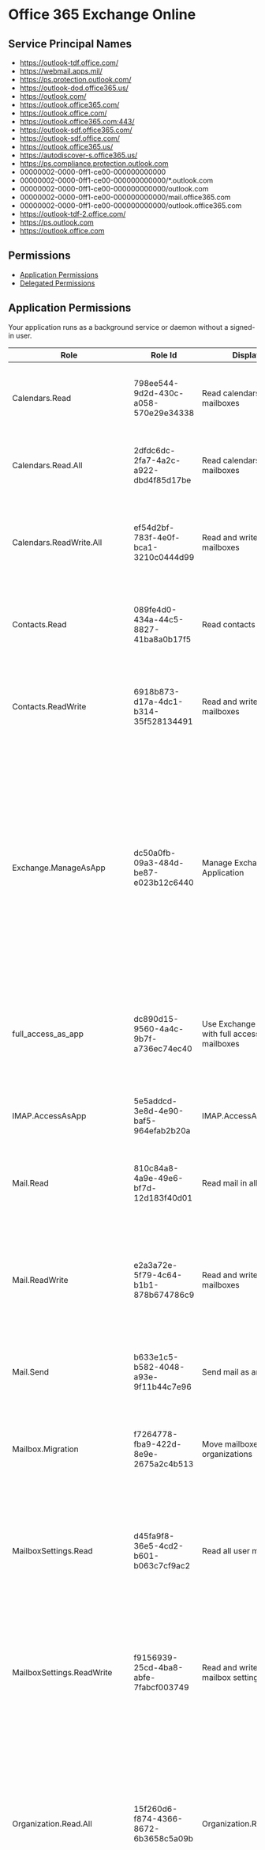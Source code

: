 # Office 365 Exchange Online
## Service Principal Names
- https://outlook-tdf.office.com/
- https://webmail.apps.mil/
- https://ps.protection.outlook.com/
- https://outlook-dod.office365.us/
- https://outlook.com/
- https://outlook.office365.com/
- https://outlook.office.com/
- https://outlook.office365.com:443/
- https://outlook-sdf.office365.com/
- https://outlook-sdf.office.com/
- https://outlook.office365.us/
- https://autodiscover-s.office365.us/
- https://ps.compliance.protection.outlook.com
- 00000002-0000-0ff1-ce00-000000000000
- 00000002-0000-0ff1-ce00-000000000000/*.outlook.com
- 00000002-0000-0ff1-ce00-000000000000/outlook.com
- 00000002-0000-0ff1-ce00-000000000000/mail.office365.com
- 00000002-0000-0ff1-ce00-000000000000/outlook.office365.com
- https://outlook-tdf-2.office.com/
- https://ps.outlook.com
- https://outlook.office.com

 ## Permissions
- [Application Permissions](#application-permissions)
- [Delegated Permissions](#delegated-permissions)

## Application Permissions
Your application runs as a background service or daemon without a signed-in user.

| Role | Role Id | Display Name | Description |
|---|---|---|---|
| Calendars.Read | 798ee544-9d2d-430c-a058-570e29e34338 | Read calendars in all mailboxes | Allows the app to read events of all calendars without a signed-in user. |
| Calendars.Read.All | 2dfdc6dc-2fa7-4a2c-a922-dbd4f85d17be | Read calendars in all mailboxes | Allows the app to read events of all R without a signed-in user |
| Calendars.ReadWrite.All | ef54d2bf-783f-4e0f-bca1-3210c0444d99 | Read and write calendars in all mailboxes | Allows the app to create, read, update, and delete events of all calendars without a signed-in user. |
| Contacts.Read | 089fe4d0-434a-44c5-8827-41ba8a0b17f5 | Read contacts in all mailboxes | Allows the app to read all contacts in all mailboxes without a signed-in user. |
| Contacts.ReadWrite | 6918b873-d17a-4dc1-b314-35f528134491 | Read and write contacts in all mailboxes | Allows the app to create, read, update, and delete all contacts in all mailboxes without a signed-in user. |
| Exchange.ManageAsApp | dc50a0fb-09a3-484d-be87-e023b12c6440 | Manage Exchange As Application | Allows the app to manage the organization's Exchange environment without any user interaction. This includes mailboxes, groups, and other configuration objects. To enable management actions, an admin must assign the appropriate roles directly to the app. |
| full_access_as_app | dc890d15-9560-4a4c-9b7f-a736ec74ec40 | Use Exchange Web Services with full access to all mailboxes | Allows the app to have full access via Exchange Web Services to all mailboxes without a signed-in user. |
| IMAP.AccessAsApp | 5e5addcd-3e8d-4e90-baf5-964efab2b20a | IMAP.AccessAsApp | Allow application to access user’s mailbox via IMAP protocol |
| Mail.Read | 810c84a8-4a9e-49e6-bf7d-12d183f40d01 | Read mail in all mailboxes | Allows the app to read mail in all mailboxes without a signed-in user. |
| Mail.ReadWrite | e2a3a72e-5f79-4c64-b1b1-878b674786c9 | Read and write mail in all mailboxes | Allows the app to create, read, update, and delete mail in all mailboxes without a signed-in user. Does not include permission to send mail. |
| Mail.Send | b633e1c5-b582-4048-a93e-9f11b44c7e96 | Send mail as any user | Allows the app to send mail as any user without a signed-in user. |
| Mailbox.Migration | f7264778-fba9-422d-8e9e-2675a2c4b513 | Move mailboxes between organizations | Application permission grants permission to move mailboxes between Office365 organizations |
| MailboxSettings.Read | d45fa9f8-36e5-4cd2-b601-b063c7cf9ac2 | Read all user mailbox settings | Allows the app to read user's mailbox settings without a signed-in user. Does not include permission to send mail. |
| MailboxSettings.ReadWrite | f9156939-25cd-4ba8-abfe-7fabcf003749 | Read and write all user mailbox settings | Allows the app to create, read, update, and delete user's mailbox settings without a signed-in user. Does not include permission to send mail. |
| Organization.Read.All | 15f260d6-f874-4366-8672-6b3658c5a09b | Organization.Read.All | Allows the app to read the organization and related resources, on behalf of the signed-in user. Related resources include things like subscribed SKUs and tenant branding information. |
| Organization.ReadWrite.All | c976971c-a54d-4835-a240-2479e3dac74a | Organization.ReadWrite.All | Allows the app to read and write the organization and related resources, on behalf of the signed-in user. Related resources include things like subscribed SKUs and tenant branding information. |
| PeopleSettings.Read.All | 789ef6b5-4ecc-4f61-b6b3-66ef3109173c | Read all tenant-wide people settings | Allows the application to read tenant-wide people settings without a signed-in user. |
| PeopleSettings.ReadWrite.All | 98ed40ef-611a-4479-bd35-eaa7863e946a | Read and write all tenant-wide people settings | Allows the application to read and write tenant-wide people settings without a signed-in user. |
| Place.Read.All | 4830e04b-48ac-4de5-bbd9-8aceb58e506b | Read all company places | Allows the app to read company places (conference rooms and room lists) for calendar events and other applications, without a signed-in user. |
| POP.AccessAsApp | cb842b43-da6e-4506-86fe-bb12199c656d | POP.AccessAsApp | Allow application to access user’s mailbox via POP protocol |
| ReportingWebService.Read.All | b4d5a5c7-c085-487f-b922-ef0d6ebde6b1 | ReportingWebService.Read.All | Download all reports via the Office 365 reporting web service |
| SMTP.SendAsApp | 7146a1f0-8703-45b3-9eae-527a64c00995 | Application access for sending emails via SMTP AUTH | Allows the app to have send access to all mailboxes |
| Tasks.Read | c1b0de0a-1de9-455d-919f-eca451053141 | Read user tasks in all mailboxes | Allows the app to read user tasks in all mailboxes without a signed-in user. |
| Tasks.ReadWrite | 2c6a42ca-0d4d-49ad-bc0e-21222c449a65 | Read and write tasks in all mailboxes | Allows the app to create, read, update, and delete tasks in all mailboxes without a signed-in user. |
| User.Read.All | bf24470f-10c1-436d-8d53-7b997eb473be | Read all users' full profiles | Allows the app to read the full set of profile properties, reports, and managers of other users in your organization, on behalf of the signed-in user. |
| User.ReadBasic.All | 77e65b5a-ceae-48b3-9490-50a86a038a48 | Read all users' basic profiles | Allows the app to read a basic set of profile properties of other users in your organization on behalf of the signed-in user. This includes display name, first and last name, email address and photo. |

## Delegated Permissions
Your application needs to access the API as the signed-in user. 

| Role | Role Id | Display Name | Description |
|---|---|---|---|
| Calendars.Read | 5b9be81f-2977-4d27-8faf-bb43af8fc705 | Read user calendars | Allows the app to read events in user calendars. |
| Calendars.Read.All | da710fc9-1e83-407b-8c5c-09d225031769 | Read user and shared calendars  | Allows the app to read events in all calendars that the user can access, including delegate and shared calendars. |
| Calendars.Read.Shared | c21d8660-9de1-4404-85b6-59695921bd8d | Read user and shared calendars  | Allows the app to read events in all calendars that the user can access, including delegate and shared calendars. |
| Calendars.ReadWrite | 765f423e-b55d-412e-97e3-13a800c3a537 | Read and write user calendars | Allows the app to create, read, update, and delete events in user calendars. |
| Calendars.ReadWrite.All | bbd1ca91-75e0-4814-ad94-9c5dbbae3415 | Read and write user and shared calendars  | Allows the app to create, read, update and delete events in all calendars in the organization user has permissions to access. This includes delegate and shared calendars. |
| Calendars.ReadWrite.Shared | 4585ecca-5b47-432f-ac70-e1391e4951ed | Read and write user and shared calendars | Allows the app to create, read, update and delete events in all calendars in the organization user has permissions to access. This includes delegate and shared calendars. |
| Contacts.Read | 181aac24-028a-486e-a649-b3742c74ec71 | Read user contacts | Allows the app to read user contacts. |
| Contacts.Read.All | d660a04c-7b62-4b4c-bea3-89226df00142 | Read user and shared contacts  | Allows the app to read contacts a user has permissions to access, including their own and shared contacts. |
| Contacts.Read.Shared | d6aa6fa9-3360-416a-b8db-021249d58e86 | Read user and shared contacts  | Allows the app to read contacts a user has permissions to access, including their own and shared contacts. |
| Contacts.ReadWrite | 32253599-e142-4cf0-810d-4827eedd1cfa | Read and write user contacts | Allows the app to create, read, update, and delete user contacts. |
| Contacts.ReadWrite.All | 44882612-f346-430a-b938-4f00ee1c77a7 | Read and write user and shared  contacts  | Allows the app to create, read, update, and delete contacts a user has permissions to, including their own and shared contacts. |
| Contacts.ReadWrite.Shared | c54cba4f-60fe-4332-b0de-b5990fd1999e | Read and write user and shared  contacts  | Allows the app to create, read, update, and delete contacts a user has permissions to, including their own and shared contacts. |
| EAS.AccessAsUser.All | 266d2589-20b5-4f91-9a03-89247d1be8da | Access mailboxes via Exchange ActiveSync | Allows the app to have the same access to mailboxes as the signed-in user via Exchange ActiveSync. |
| EWS.AccessAsUser.All | 3b5f3d61-589b-4a3c-a359-5dd4b5ee5bd5 | Access mailboxes as the signed-in user via Exchange Web Services | Allows the app to have the same access to mailboxes as the signed-in user via Exchange Web Services. |
| Exchange.Manage | ab4f2b77-0b06-4fc1-a9de-02113fc2ab7c | Manage Exchange configuration | Allows the app to manage the organization's Exchange environment, such as mailboxes, groups, and other configuration objects. To enable management actions, an admin must assign the appropriate roles to the app user. |
| Group.Read.All | b5c79e22-9bf2-42d7-b60d-1b95c11ebc66 | Read all groups (preview) | Allows the app to read group properties on behalf of the signed-in user, and read group calendar and conversations on public groups and groups the signed in user is a member of. |
| Group.ReadWrite.All | 27235839-268c-4d68-a668-351401ff623a | Read and write all groups (preview) | Allows the app to read group properties. Additionally allows the app to update group properties for groups the signed-in user owns. Also allows the app to read and write group calendar and conversations on public groups and groups the signed-in user is a member of. |
| IMAP.AccessAsUser.All | 195adc35-e27b-454b-a7ed-1ecdffa1c09f | Read and write access to your mail via IMAP | Allows the app to have the same access to mailboxes as the signed-in user via IMAP protocol. |
| Mail.Read | 185758ba-798d-4b72-9e54-429a413a2510 | Read user mail | Allows the app to read email in user mailboxes. |
| Mail.Read.All | ad13ac2e-ad46-4dc0-b7da-249c94395a6d | Read user and shared mail  | Allows the app to read mail a user can access, including their own and shared mail. |
| Mail.Read.Shared | 1d894596-c906-42b1-8422-9360440c1c0c | Read user and shared mail  | Allows the app to read mail a user can access, including their own and shared mail. |
| Mail.ReadBasic | dab085de-3e14-432f-a47f-84b6457059c4 | Read user basic mail | Allows the app to read the signed-in user's mailbox except body, previewBody, attachments and any extended properties. |
| Mail.ReadWrite | 75767999-c7a8-481e-a6b4-19458e0b30a5 | Read and write user mail | Allows the app to create, read, update, and delete email in user mailboxes. Does not include permission to send mail. |
| Mail.ReadWrite.All | 140e747e-90d3-4de0-8618-85a0cc7a1129 | Read and write user and shared mail  | Allows the app to create, read, update, and delete mail a user has permission to access, including their own and shared mail. Does not include permission to send mail. |
| Mail.ReadWrite.Shared | b09ec548-3f99-4d0a-859c-c9b7ff53b7a9 | Read and write user and shared mail  | Allows the app to create, read, update, and delete mail a user has permission to access, including their own and shared mail. Does not include permission to send mail. |
| Mail.Send | 5eb43c10-865a-4259-960a-83946678f8dd | Send mail as a user | Allows the app to send mail as users in the organization. |
| Mail.Send.All | e843bc88-e493-446d-a73c-0ded7ff1913f | Send mail on behalf of others | Allows the app to send mail as the signed-in user, including sending on-behalf of others. |
| Mail.Send.Shared | 16572339-6149-452b-b084-280b01354687 | Send mail on behalf of others | Allows the app to send mail as the signed-in user, including sending on-behalf of others. |
| MailboxSettings.Read | d36ad51d-15a2-458d-9b3a-16dbe4c51c30 | Read user mailbox settings  | Allows the app to read user's mailbox settings. Does not include permission to send mail. |
| MailboxSettings.ReadWrite | 2e83d72d-8895-4b66-9eea-abb43449ab8b | Read and write user mailbox settings | Allows the app to create, read, update, and delete user's mailbox settings. Does not include permission to send mail. |
| Notes.Read | 505d82a7-24f3-4632-bffc-4d21625b31de | Read user notes | Allows the app to read user notes |
| Notes.ReadWrite | 1b69a6c3-108d-42d0-a3ec-fafcd610e80b | Create, read, update and delete user notes | Allows the app to create, read, update and delete user notes |
| OPX.MyDay | 8cac6046-ce43-4348-855c-efd9d956b7bf | OPX.MyDay | This allows the application to host MyDay Owa powered experience |
| OPX.MyDay.All | d056cee4-aed2-4aa4-b2a9-292fe18b06d2 | OPX.MyDay.All | This allows application to host MyDay Owa powered experience for both user and shared mailbox and calendar |
| OPX.MyDay.Shared | 405782ba-4062-4ea3-bd33-f7c731841e3b | OPX.MyDay.Shared | This allows application to host MyDay Owa powered experience for shared mailbox and calendar |
| Organization.Read.All | 1d490c92-d2ca-4a30-b52e-6edf5f279f4d | Organization.Read.All | Allows the app to read the organization and related resources, on behalf of the signed-in user. Related resources include things like subscribed SKUs and tenant branding information. |
| Organization.ReadWrite.All | 17f07f5d-fb80-4278-ba37-70ae04d476a3 | Organization.ReadWrite.All | Allows the app to read and write the organization and related resources, on behalf of the signed-in user. Related resources include things like subscribed SKUs and tenant branding information. |
| People.Read | 9478ac54-3753-4543-b95a-4fad24978902 | Read users' relevant people lists (preview) | Allows the app to read a ranked list of relevant people of the signed-in user. The list includes local contacts, contacts from social networking, your organization's directory, and people from recent communications (such as email and Skype). |
| People.ReadWrite | a88daf86-d44d-4077-8258-54131dd44e5d | Read and write users' relevant people lists (preview) | Allows the app to create, read and write to the ranked list of relevant people of the signed-in user. The list includes local contacts, contacts from social networking, your organization's directory, and people from recent communications (such as email and Skype). |
| PeopleSettings.Read.All | e1eeeffa-b5a5-4b80-ae8f-ccb93d4b75eb | Read tenant-wide people settings | Allows the application to read tenant-wide people settings on behalf of the signed-in user. |
| PeopleSettings.ReadWrite.All | 5430838e-68e7-4b12-b353-06478ace39c3 | Read and write tenant-wide people settings | Allows the application to read and write tenant-wide people settings on behalf of the signed-in user. |
| Place.Read.All | 43ed0a33-2264-4716-b3bd-c5d8e248eebf | Read all company places | Allows the app to read your company's places (conference rooms and room lists) for calendar events and other applications, on behalf of the signed-in user. |
| POP.AccessAsUser.All | fb698133-92fa-453e-a9ed-688e10f2e5ac | Read and write access to your mail via POP | Allows the app to have the same access to mailboxes as the signed-in user via POP protocol. |
| ReportingWebService.Read | bbbcc29c-7bd7-48f0-8c8b-ef5f9865b626 | ReportingWebService.Read | Download reports via the Office 365 reporting web service |
| SMTP.Send | 76faac2a-0f20-42f1-928a-50de5b9dbe52 | Access to sending emails from your mailbox  using SMTP  AUTH | Allows the app to be able to send emails from the user’s mailbox using the SMTP AUTH client submission protocol. |
| Tasks.Read | 8af8046f-5694-470f-91e4-d47ad05eda18 | Read user tasks | Allows the app to read user tasks |
| Tasks.Read.Shared | 3d5e9942-27d3-4e96-80b1-696c7a3369c1 | Read all tasks a user has access to | Allows the app to read all tasks a user has access to |
| Tasks.ReadWrite | 6b49b74d-642f-4417-a6b4-820576845707 | Create, read, update and delete user tasks  | Allows the app to create, read, update and delete user tasks  |
| Tasks.ReadWrite.Shared | 2915e980-bca5-4194-9a3f-71c4ccdbd77b | Create, read, update and delete all tasks a user has access to | Allows the app to create, read, update and delete all tasks a user has access to |
| User.Read | 6223a6d3-53ef-4f8f-982a-895b39483c61 | Read user profiles | Allows the app to read a set of the current user's profile properties in your company or school. Includes display name, photo, and email address. |
| User.Read.All | eb665d05-7f76-4d1b-b176-1cfc814e668d | Read all users' full profiles | Allows the app to read the full set of profile properties, reports, and managers of other users in your organization, on behalf of the signed-in user. |
| User.ReadBasic.All | 6222dbab-a24c-4210-9d91-2f47cf565614 | Read all users' basic profiles | Allows the app to read a basic set of profile properties of users in your company or school on behalf of the signed-in user. Includes display name, photo, and email address. |
| User.ReadBasic.All | 9b005f11-86f0-45f7-8c27-4fff5d849916 | Read all users' basic profiles | Allows the app to read a basic set of profile properties of other users in your organization on behalf of the signed-in user. This includes display name, first and last name, email address and photo. |
| User.ReadWrite | f9408c03-bd3d-48c4-8bee-17a72d20bd9c | Read and write user profiles | Allows the app to create, read, and write a set of the current user's profile properties in your company or school. Includes display name, photo, and email address. |

